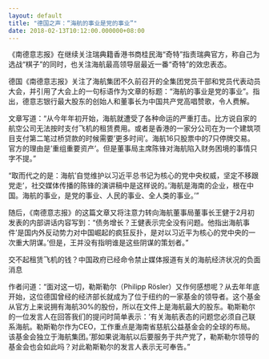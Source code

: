 ```yaml
---
layout: default
title: "德国之声：“海航的事业是党的事业”"
date: 2018-02-13T10:12:00.000000+08:00
---
```


《南德意志报》在继续关注瑞典籍香港书商桂民海“奇特”指责瑞典官方，称自己为选战“棋子”的同时，也关注海航最高领导层最近一番“奇特”的效忠表态。

德国《南德意志报》关注了海航集团不久前召开的全集团党员干部和党员代表动员大会，并引用了大会上的一句标语作为文章的标题：“海航的事业是党的事业”。指出，德意志银行最大股东的创始人和董事长为中国共产党高唱赞歌，令人费解。

文章写道：“从今年年初开始，海航就遭受了各种命运的严重打击。比方说自家的航空公司无法按时支付飞机的租赁费用。或者是香港的一家分公司在为一个建筑项目支付第二笔过桥贷款的时候需要’更多时间’。海航16只股票中的7只停牌交易。官方的理由是’重组重要资产’。但是董事局主席陈锋对海航陷入财务困境的事情只字不提。”

“取而代之的是：海航’自觉维护以习近平总书记为核心的党中央权威，坚定不移跟党走’，社交媒体传播的陈锋的演讲稿中是这样说的。’海航是海南的企业，根在中国。海航的事业，是党的事业、人民的事业、全人类的事业。’”

随后，《南德意志报》的这篇文章又将注意力转向海航董事局董事长王健于2月初发表的内部讲话内容写到：“债务增长？王健表示完全没有问题。他指出海航事件’是国内外反动势力对中国崛起的疯狂反扑，是对以习近平为核心的党中央的一次重大阴谋。’但是，王并没有指明谁是这些阴谋的策划者。”

交不起租赁飞机的钱？中国政府已经命令禁止媒体报道有关的海航经济状况的负面消息

作者问道：“面对这一切，勒斯勒尔（Philipp Rösler）又作何感想呢？从去年年底开始，这位德国曾经的经济部长就成为了位于纽约的一家基金的领导者。这个基金从官方上来说拥有海航30%的股份，所以在文件上是海航最大的股东。勒斯勒尔的一位发言人在回答我们的提问时简单表示：’有关海航表态的问题您必须自己联系海航。勒斯勒尔作为CEO，工作重点是海南省慈航公益基金会的全球的布局。该基金会独立于海航集团。’那如果说海航以后要服务于共产党了，勒斯勒尔领导的基金会也会如此吗？对此勒斯勒尔的发言人表示无可奉告。”

